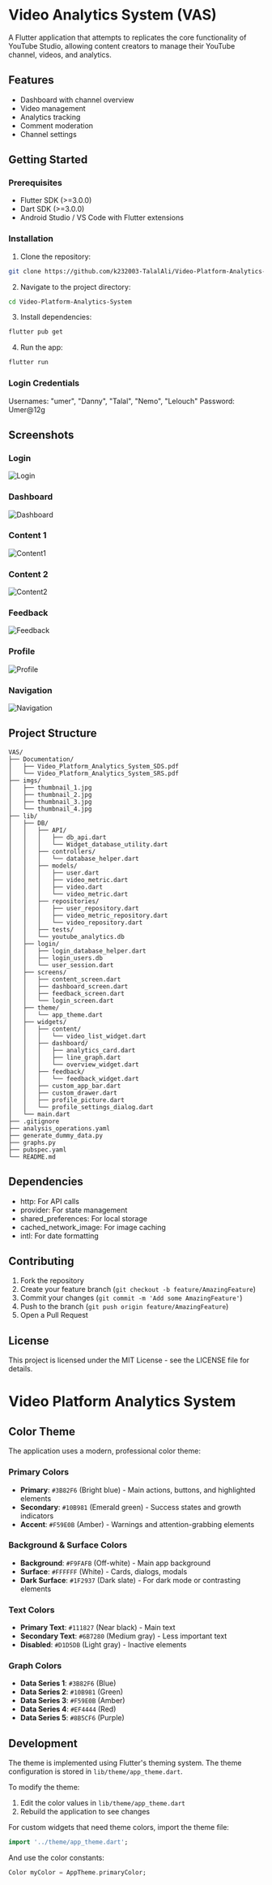 # Video Analytics System (VAS)

A Flutter application that attempts to replicates the core functionality of YouTube Studio, allowing content creators to manage their YouTube channel, videos, and analytics.

## Features

- Dashboard with channel overview
- Video management
- Analytics tracking
- Comment moderation
- Channel settings

## Getting Started

### Prerequisites

- Flutter SDK (>=3.0.0)
- Dart SDK (>=3.0.0)
- Android Studio / VS Code with Flutter extensions

### Installation

1. Clone the repository:
```bash
git clone https://github.com/k232003-TalalAli/Video-Platform-Analytics-System.git
```

2. Navigate to the project directory:
```bash
cd Video-Platform-Analytics-System
```

3. Install dependencies:
```bash
flutter pub get
```

4. Run the app:
```bash
flutter run
```

### Login Credentials

Usernames: "umer", "Danny", "Talal", "Nemo", "Lelouch" 
Password: Umer@12g

## Screenshots

### Login  
![Login](imgs/login.png)

### Dashboard  
![Dashboard](imgs/dashboard.png)

### Content 1  
![Content1](imgs/content1.png)

### Content 2  
![Content2](imgs/content2.png)

### Feedback  
![Feedback](imgs/feedback.png)

### Profile  
![Profile](imgs/profile.png)

### Navigation  
![Navigation](imgs/navigation.png)


## Project Structure

```
VAS/
├── Documentation/
│   ├── Video_Platform_Analytics_System_SDS.pdf
│   └── Video_Platform_Analytics_System_SRS.pdf
├── imgs/
│   ├── thumbnail_1.jpg
│   ├── thumbnail_2.jpg
│   ├── thumbnail_3.jpg
│   └── thumbnail_4.jpg
├── lib/
│   ├── DB/
│   │   ├── API/
│   │   │   ├── db_api.dart
│   │   │   └── Widget_database_utility.dart
│   │   ├── controllers/
│   │   │   └── database_helper.dart
│   │   ├── models/
│   │   │   ├── user.dart
│   │   │   ├── video_metric.dart
│   │   │   ├── video.dart
│   │   │   └── video_metric.dart
│   │   ├── repositories/
│   │   │   ├── user_repository.dart
│   │   │   ├── video_metric_repository.dart
│   │   │   └── video_repository.dart
│   │   ├── tests/
│   │   └── youtube_analytics.db
│   ├── login/
│   │   ├── login_database_helper.dart
│   │   ├── login_users.db
│   │   └── user_session.dart
│   ├── screens/
│   │   ├── content_screen.dart
│   │   ├── dashboard_screen.dart
│   │   ├── feedback_screen.dart
│   │   └── login_screen.dart
│   ├── theme/
│   │   └── app_theme.dart
│   ├── widgets/
│   │   ├── content/
│   │   │   └── video_list_widget.dart
│   │   ├── dashboard/
│   │   │   ├── analytics_card.dart
│   │   │   ├── line_graph.dart
│   │   │   └── overview_widget.dart
│   │   ├── feedback/
│   │   │   └── feedback_widget.dart
│   │   ├── custom_app_bar.dart
│   │   ├── custom_drawer.dart
│   │   ├── profile_picture.dart
│   │   └── profile_settings_dialog.dart
│   └── main.dart
├── .gitignore
├── analysis_operations.yaml
├── generate_dummy_data.py
├── graphs.py
├── pubspec.yaml
└── README.md
```

## Dependencies

- http: For API calls
- provider: For state management
- shared_preferences: For local storage
- cached_network_image: For image caching
- intl: For date formatting

## Contributing

1. Fork the repository
2. Create your feature branch (`git checkout -b feature/AmazingFeature`)
3. Commit your changes (`git commit -m 'Add some AmazingFeature'`)
4. Push to the branch (`git push origin feature/AmazingFeature`)
5. Open a Pull Request

## License

This project is licensed under the MIT License - see the LICENSE file for details.

# Video Platform Analytics System

## Color Theme

The application uses a modern, professional color theme:

### Primary Colors
- **Primary**: `#3B82F6` (Bright blue) - Main actions, buttons, and highlighted elements
- **Secondary**: `#10B981` (Emerald green) - Success states and growth indicators
- **Accent**: `#F59E0B` (Amber) - Warnings and attention-grabbing elements

### Background & Surface Colors
- **Background**: `#F9FAFB` (Off-white) - Main app background
- **Surface**: `#FFFFFF` (White) - Cards, dialogs, modals
- **Dark Surface**: `#1F2937` (Dark slate) - For dark mode or contrasting elements

### Text Colors
- **Primary Text**: `#111827` (Near black) - Main text
- **Secondary Text**: `#6B7280` (Medium gray) - Less important text
- **Disabled**: `#D1D5DB` (Light gray) - Inactive elements

### Graph Colors
- **Data Series 1**: `#3B82F6` (Blue)
- **Data Series 2**: `#10B981` (Green)
- **Data Series 3**: `#F59E0B` (Amber)
- **Data Series 4**: `#EF4444` (Red)
- **Data Series 5**: `#8B5CF6` (Purple)

## Development

The theme is implemented using Flutter's theming system. The theme configuration is stored in `lib/theme/app_theme.dart`.

To modify the theme:
1. Edit the color values in `lib/theme/app_theme.dart`
2. Rebuild the application to see changes

For custom widgets that need theme colors, import the theme file:
```dart
import '../theme/app_theme.dart';
```

And use the color constants:
```dart
Color myColor = AppTheme.primaryColor;
```
